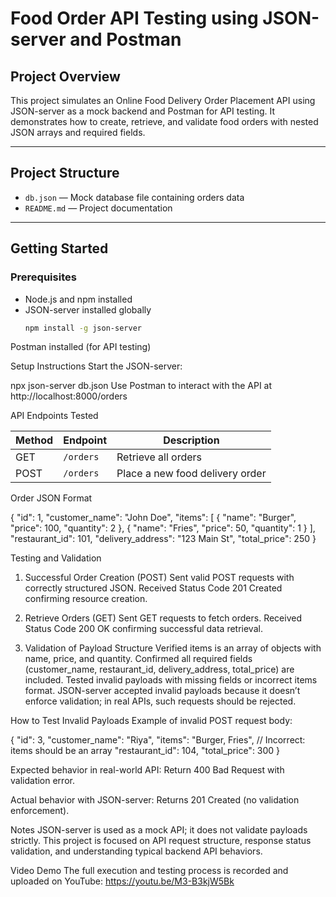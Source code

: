# Food Order API Testing using JSON-server and Postman

## Project Overview
This project simulates an Online Food Delivery Order Placement API using JSON-server as a mock backend and Postman for API testing. It demonstrates how to create, retrieve, and validate food orders with nested JSON arrays and required fields.

---

## Project Structure
- `db.json` — Mock database file containing orders data
- `README.md` — Project documentation

---

## Getting Started

### Prerequisites
- Node.js and npm installed
- JSON-server installed globally
  ```bash
  npm install -g json-server

Postman installed (for API testing)

Setup Instructions
Start the JSON-server:

npx json-server db.json
Use Postman to interact with the API at http://localhost:8000/orders

API Endpoints Tested

| Method | Endpoint  | Description                     |
| ------ | --------- | ------------------------------- |
| GET    | `/orders` | Retrieve all orders             |
| POST   | `/orders` | Place a new food delivery order |

Order JSON Format

{
  "id": 1,
  "customer_name": "John Doe",
  "items": [
    {
      "name": "Burger",
      "price": 100,
      "quantity": 2
    },
    {
      "name": "Fries",
      "price": 50,
      "quantity": 1
    }
  ],
  "restaurant_id": 101,
  "delivery_address": "123 Main St",
  "total_price": 250
}


Testing and Validation

1. Successful Order Creation (POST)
Sent valid POST requests with correctly structured JSON.
Received Status Code 201 Created confirming resource creation.

2. Retrieve Orders (GET)
Sent GET requests to fetch orders.
Received Status Code 200 OK confirming successful data retrieval.

3. Validation of Payload Structure
Verified items is an array of objects with name, price, and quantity.
Confirmed all required fields (customer_name, restaurant_id, delivery_address, total_price) are included.
Tested invalid payloads with missing fields or incorrect items format.
JSON-server accepted invalid payloads because it doesn’t enforce validation; in real APIs, such requests should be rejected.

How to Test Invalid Payloads
Example of invalid POST request body:

{
  "id": 3,
  "customer_name": "Riya",
  "items": "Burger, Fries",   // Incorrect: items should be an array
  "restaurant_id": 104,
  "total_price": 300
}

Expected behavior in real-world API:
Return 400 Bad Request with validation error.

Actual behavior with JSON-server:
Returns 201 Created (no validation enforcement).

Notes
JSON-server is used as a mock API; it does not validate payloads strictly.
This project is focused on API request structure, response status validation, and understanding typical backend API behaviors.

Video Demo
The full execution and testing process is recorded and uploaded on YouTube:
https://youtu.be/M3-B3kjW5Bk 
